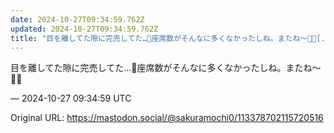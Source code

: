 ```yaml
---
date: 2024-10-27T09:34:59.762Z
updated: 2024-10-27T09:34:59.762Z
title: "目を離してた隙に完売してた…🥲座席数がそんなに多くなかったしね。またね〜👋🏻[...]"
---
```


<p>目を離してた隙に完売してた…🥲座席数がそんなに多くなかったしね。またね〜👋🏻</p>

&mdash; 2024-10-27 09:34:59 UTC

Original URL: https://mastodon.social/@sakuramochi0/113378702115720516
